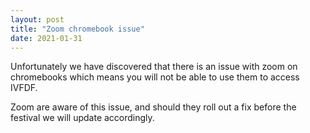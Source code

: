 ```yaml
---
layout: post
title: "Zoom chromebook issue"
date: 2021-01-31
---
```

Unfortunately we have discovered that there is an issue with zoom on chromebooks which means you will not be able to use them to access IVFDF.

Zoom are aware of this issue, and should they roll out a fix before the festival we will update accordingly.
